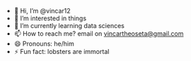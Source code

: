- 👋 Hi, I’m @vincar12
- 👀 I’m interested in things
- 🌱 I’m currently learning data sciences
- 📫 How to reach me? email on vincartheoseta@gmail.com
- 😄 Pronouns: he/him
- ⚡ Fun fact: lobsters are immortal

<!---
vincar12/vincar12 is a ✨ special ✨ repository because its `README.md` (this file) appears on your GitHub profile.
You can click the Preview link to take a look at your changes.
--->
